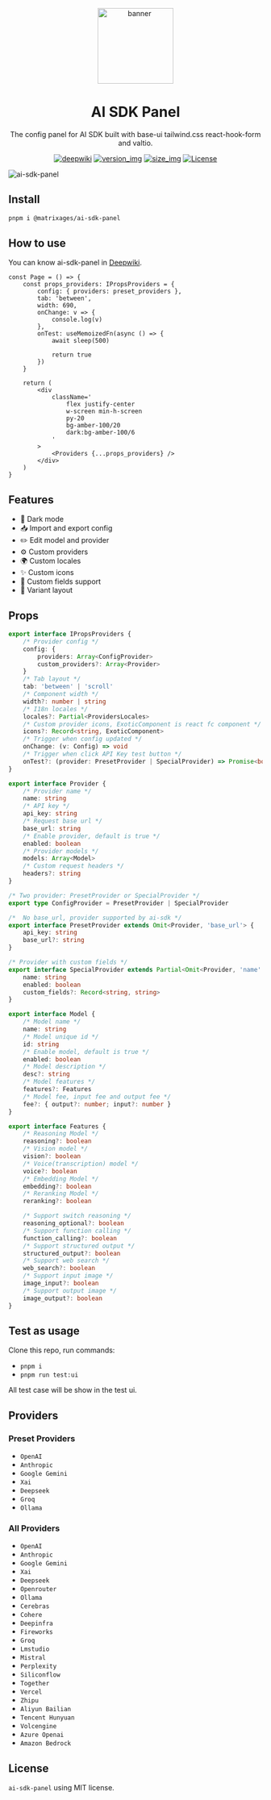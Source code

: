 <p align="center">
  <a href="https://github.com/matrixages/ai-sdk-panel">
    <img src="./images/logo.svg" width="150" height="150" alt="banner" /><br>
  </a>
</p>

<h1 align="center">AI SDK Panel</h1>

<p align="center">The config panel for AI SDK built with base-ui tailwind.css react-hook-form and valtio.</p>

<p align="center">
 <a href="https://deepwiki.com/MatrixAges/ai-sdk-panel" target="_blank"><img src="https://img.shields.io/badge/deepwiki-795548.svg?style=flat-&logo=bookstack&logoColor=white" alt="deepwiki"></a>
  <a href="https://www.npmjs.com/package/@matrixages/ai-sdk-panel" target="_blank"><img src="https://img.shields.io/badge/version-0.1.0-8BC34A.svg?logo=npm" alt="version_img"></a>
  <a href="#"><img src="https://img.shields.io/badge/compres%20size-132kb-607D8B.svg?logo=webpack&logoColor=white" alt="size_img"></a>
  <a href="#"><img src="https://img.shields.io/badge/license-MIT-blue.svg" alt="License"></a>
</p>

![ai-sdk-panel](./images/ai-sdk-panel.png)

## Install

```bash
pnpm i @matrixages/ai-sdk-panel
```

## How to use

You can know ai-sdk-panel in [Deepwiki](https://deepwiki.com/MatrixAges/ai-sdk-panel).

```tsx
const Page = () => {
	const props_providers: IPropsProviders = {
		config: { providers: preset_providers },
		tab: 'between',
		width: 690,
		onChange: v => {
			console.log(v)
		},
		onTest: useMemoizedFn(async () => {
			await sleep(500)

			return true
		})
	}

	return (
		<div
			className='
				flex justify-center
				w-screen min-h-screen
				py-20
				bg-amber-100/20
				dark:bg-amber-100/6
			'
		>
			<Providers {...props_providers} />
		</div>
	)
}
```

## Features

- 🌙 Dark mode
- 📥 Import and export config
- ✏️ Edit model and provider
- ⚙️ Custom providers
- 🌍 Custom locales
- ✨ Custom icons
- 🧩 Custom fields support
- 📐 Variant layout

## Props

```ts
export interface IPropsProviders {
	/* Provider config */
	config: {
		providers: Array<ConfigProvider>
		custom_providers?: Array<Provider>
	}
	/* Tab layout */
	tab: 'between' | 'scroll'
	/* Component width */
	width?: number | string
	/* I18n locales */
	locales?: Partial<ProvidersLocales>
	/* Custom provider icons, ExoticComponent is react fc component */
	icons?: Record<string, ExoticComponent>
	/* Trigger when config updated */
	onChange: (v: Config) => void
	/* Trigger when click API Key test button */
	onTest?: (provider: PresetProvider | SpecialProvider) => Promise<boolean>
}
```

```ts
export interface Provider {
	/* Provider name */
	name: string
	/* API key */
	api_key: string
	/* Request base url */
	base_url: string
	/* Enable provider, default is true */
	enabled: boolean
	/* Provider models */
	models: Array<Model>
	/* Custom request headers */
	headers?: string
}

/* Two provider: PresetProvider or SpecialProvider */
export type ConfigProvider = PresetProvider | SpecialProvider

/*  No base_url, provider supported by ai-sdk */
export interface PresetProvider extends Omit<Provider, 'base_url'> {
	api_key: string
	base_url?: string
}

/* Provider with custom fields */
export interface SpecialProvider extends Partial<Omit<Provider, 'name' | 'enabled'>> {
	name: string
	enabled: boolean
	custom_fields?: Record<string, string>
}

export interface Model {
	/* Model name */
	name: string
	/* Model unique id */
	id: string
	/* Enable model, default is true */
	enabled: boolean
	/* Model description */
	desc?: string
	/* Model features */
	features?: Features
	/* Model fee, input fee and output fee */
	fee?: { output?: number; input?: number }
}

export interface Features {
	/* Reasoning Model */
	reasoning?: boolean
	/* Vision model */
	vision?: boolean
	/* Voice(transcription) model */
	voice?: boolean
	/* Embedding Model */
	embedding?: boolean
	/* Reranking Model */
	reranking?: boolean

	/* Support switch reasoning */
	reasoning_optional?: boolean
	/* Support function calling */
	function_calling?: boolean
	/* Support structured output */
	structured_output?: boolean
	/* Support web search */
	web_search?: boolean
	/* Support input image */
	image_input?: boolean
	/* Support output image */
	image_output?: boolean
}
```

## Test as usage

Clone this repo, run commands:

- `pnpm i`
- `pnpm run test:ui`

All test case will be show in the test ui.

## Providers

### Preset Providers

- `OpenAI`
- `Anthropic`
- `Google Gemini`
- `Xai`
- `Deepseek`
- `Groq`
- `Ollama`

### All Providers

- `OpenAI`
- `Anthropic`
- `Google Gemini`
- `Xai`
- `Deepseek`
- `Openrouter`
- `Ollama`
- `Cerebras`
- `Cohere`
- `Deepinfra`
- `Fireworks`
- `Groq`
- `Lmstudio`
- `Mistral`
- `Perplexity`
- `Siliconflow`
- `Together`
- `Vercel`
- `Zhipu`
- `Aliyun Bailian`
- `Tencent Hunyuan`
- `Volcengine`
- `Azure Openai`
- `Amazon Bedrock`

## License

`ai-sdk-panel` using MIT license.
